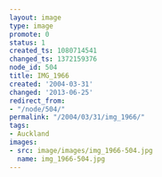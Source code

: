 ```yaml
---
layout: image
type: image
promote: 0
status: 1
created_ts: 1080714541
changed_ts: 1372159376
node_id: 504
title: IMG_1966
created: '2004-03-31'
changed: '2013-06-25'
redirect_from:
- "/node/504/"
permalink: "/2004/03/31/img_1966/"
tags:
- Auckland
images:
- src: image/images/img_1966-504.jpg
  name: img_1966-504.jpg
---
```


